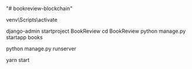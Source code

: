 "# bookreview-blockchain" 

<!-- Blockchain -->
venv\Scripts\activate

django-admin startproject BookReview
cd BookReview
python manage.py startapp books

python manage.py runserver

<!-- React -->
yarn start
